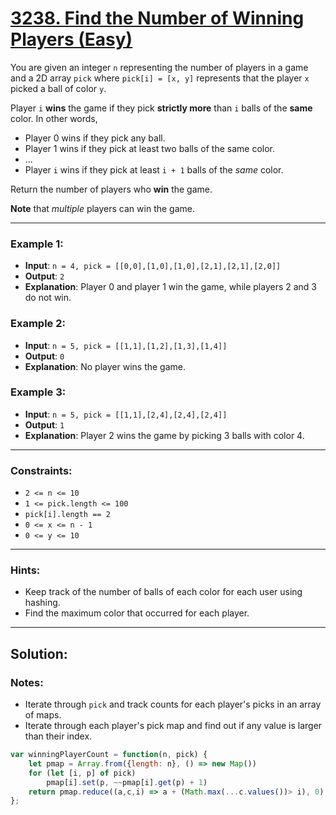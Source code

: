 # [3238. Find the Number of Winning Players (Easy)](https://leetcode.com/problems/find-the-number-of-winning-players/)

You are given an integer `n` representing the number of players in a game and a 2D array `pick` where `pick[i] = [x, y]` represents that the player `x` picked a ball of color `y`.

Player `i` **wins** the game if they pick **strictly more** than `i` balls of the **same** color. In other words,
 - Player 0 wins if they pick any ball.
 - Player 1 wins if they pick at least two balls of the same color.
 - ...
 - Player `i` wins if they pick at least `i + 1` balls of the _same_ color.

Return the number of players who **win** the game.

**Note** that _multiple_ players can win the game.

---
### Example 1:
 - **Input**: `n = 4, pick = [[0,0],[1,0],[1,0],[2,1],[2,1],[2,0]]`
 - **Output**: `2`
 - **Explanation**: Player 0 and player 1 win the game, while players 2 and 3 do not win.

### Example 2:
 - **Input**: `n = 5, pick = [[1,1],[1,2],[1,3],[1,4]]`
 - **Output**: `0`
 - **Explanation**: No player wins the game.

### Example 3:
 - **Input**: `n = 5, pick = [[1,1],[2,4],[2,4],[2,4]]`
 - **Output**: `1`
 - **Explanation**: Player 2 wins the game by picking 3 balls with color 4.

---
### Constraints:
 - `2 <= n <= 10`
 - `1 <= pick.length <= 100`
 - `pick[i].length == 2`
 - `0 <= x <= n - 1`
 - `0 <= y <= 10`

---
### Hints:
 - Keep track of the number of balls of each color for each user using hashing.
 - Find the maximum color that occurred for each player.

---
## Solution:
### Notes:
 - Iterate through `pick` and track counts for each player's picks in an array of maps.
 - Iterate through each player's pick map and find out if any value is larger than their index.

```js
var winningPlayerCount = function(n, pick) {
    let pmap = Array.from({length: n}, () => new Map())
    for (let [i, p] of pick)
        pmap[i].set(p, ~~pmap[i].get(p) + 1)
    return pmap.reduce((a,c,i) => a + (Math.max(...c.values())> i), 0)
};
```
